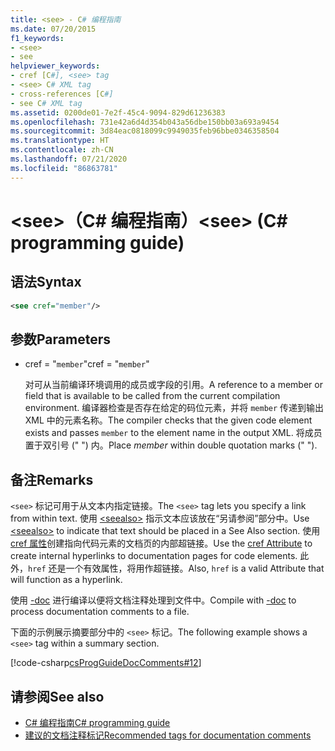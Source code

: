 ```yaml
---
title: <see> - C# 编程指南
ms.date: 07/20/2015
f1_keywords:
- <see>
- see
helpviewer_keywords:
- cref [C#], <see> tag
- <see> C# XML tag
- cross-references [C#]
- see C# XML tag
ms.assetid: 0200de01-7e2f-45c4-9094-829d61236383
ms.openlocfilehash: 731e42a6d4d354b043a56dbe150bb03a693a9454
ms.sourcegitcommit: 3d84eac0818099c9949035feb96bbe0346358504
ms.translationtype: HT
ms.contentlocale: zh-CN
ms.lasthandoff: 07/21/2020
ms.locfileid: "86863781"
---
```

# <a name="see-c-programming-guide"></a><span data-ttu-id="a694f-102">\<see>（C# 编程指南）</span><span class="sxs-lookup"><span data-stu-id="a694f-102">\<see> (C# programming guide)</span></span>

## <a name="syntax"></a><span data-ttu-id="a694f-103">语法</span><span class="sxs-lookup"><span data-stu-id="a694f-103">Syntax</span></span>

```xml
<see cref="member"/>
```

## <a name="parameters"></a><span data-ttu-id="a694f-104">参数</span><span class="sxs-lookup"><span data-stu-id="a694f-104">Parameters</span></span>

- <span data-ttu-id="a694f-105">cref = "`member`"</span><span class="sxs-lookup"><span data-stu-id="a694f-105">cref = "`member`"</span></span>

  <span data-ttu-id="a694f-106">对可从当前编译环境调用的成员或字段的引用。</span><span class="sxs-lookup"><span data-stu-id="a694f-106">A reference to a member or field that is available to be called from the current compilation environment.</span></span> <span data-ttu-id="a694f-107">编译器检查是否存在给定的码位元素，并将 `member` 传递到输出 XML 中的元素名称。</span><span class="sxs-lookup"><span data-stu-id="a694f-107">The compiler checks that the given code element exists and passes `member` to the element name in the output XML.</span></span> <span data-ttu-id="a694f-108">将成员置于双引号 (" ") 内。</span><span class="sxs-lookup"><span data-stu-id="a694f-108">Place *member* within double quotation marks (" ").</span></span>

## <a name="remarks"></a><span data-ttu-id="a694f-109">备注</span><span class="sxs-lookup"><span data-stu-id="a694f-109">Remarks</span></span>

<span data-ttu-id="a694f-110">`<see>` 标记可用于从文本内指定链接。</span><span class="sxs-lookup"><span data-stu-id="a694f-110">The `<see>` tag lets you specify a link from within text.</span></span> <span data-ttu-id="a694f-111">使用 [\<seealso>](./seealso.md) 指示文本应该放在“另请参阅”部分中。</span><span class="sxs-lookup"><span data-stu-id="a694f-111">Use [\<seealso>](./seealso.md) to indicate that text should be placed in a See Also section.</span></span> <span data-ttu-id="a694f-112">使用 [cref 属性](./cref-attribute.md)创建指向代码元素的文档页的内部超链接。</span><span class="sxs-lookup"><span data-stu-id="a694f-112">Use the [cref Attribute](./cref-attribute.md) to create internal hyperlinks to documentation pages for code elements.</span></span> <span data-ttu-id="a694f-113">此外，``href`` 还是一个有效属性，将用作超链接。</span><span class="sxs-lookup"><span data-stu-id="a694f-113">Also, ``href`` is a valid Attribute that will function as a hyperlink.</span></span>

<span data-ttu-id="a694f-114">使用 [-doc](../../language-reference/compiler-options/doc-compiler-option.md) 进行编译以便将文档注释处理到文件中。</span><span class="sxs-lookup"><span data-stu-id="a694f-114">Compile with [-doc](../../language-reference/compiler-options/doc-compiler-option.md) to process documentation comments to a file.</span></span>

<span data-ttu-id="a694f-115">下面的示例展示摘要部分中的 `<see>` 标记。</span><span class="sxs-lookup"><span data-stu-id="a694f-115">The following example shows a `<see>` tag within a summary section.</span></span>

[!code-csharp[csProgGuideDocComments#12](~/samples/snippets/csharp/VS_Snippets_VBCSharp/csProgGuideDocComments/CS/DocComments.cs#12)]

## <a name="see-also"></a><span data-ttu-id="a694f-116">请参阅</span><span class="sxs-lookup"><span data-stu-id="a694f-116">See also</span></span>

- [<span data-ttu-id="a694f-117">C# 编程指南</span><span class="sxs-lookup"><span data-stu-id="a694f-117">C# programming guide</span></span>](../index.md)
- [<span data-ttu-id="a694f-118">建议的文档注释标记</span><span class="sxs-lookup"><span data-stu-id="a694f-118">Recommended tags for documentation comments</span></span>](./recommended-tags-for-documentation-comments.md)
